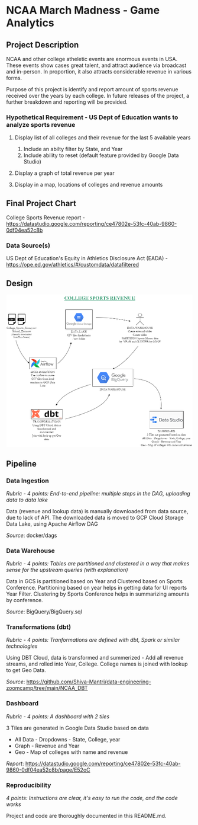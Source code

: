 # NCAA March Madness - Game Analytics

## Project Description
NCAA and other college atheletic events are enormous events in USA. These events show cases great talent, and attract audience via broadcast and in-person. In proportion, it also attracts considerable revenue in various forms. 

Purpose of this project is identify and report amount of sports revenue received over the years by each college. In future releases of the project, a further breakdown and reporting will be provided.

### Hypothetical Requirement - US Dept of Education wants to analyze sports revenue
1. Display list of all colleges and their revenue for the last 5 available years
    1. Include an abilty filter by State, and Year
    2. Include ability to reset (default feature provided by Google Data Studio)

2. Display a graph of total revenue per year
3. Display in a map, locations of colleges and revenue amounts

## Final Project Chart
College Sports Revenue report - https://datastudio.google.com/reporting/ce47802e-53fc-40ab-9860-0df04ea52c8b

### Data Source(s)
US Dept of Education's Equity in Athletics Disclosure Act (EADA) - https://ope.ed.gov/athletics/#/customdata/datafiltered

## Design
![Design](NCAA_ProjectFlow.drawio.png)

## Pipeline

### Data Ingestion
*Rubric - 4 points: End-to-end pipeline: multiple steps in the DAG, uploading data to data lake*

Data (revenue and lookup data) is manually downloaded from data source, due to lack of API. The downloaded data is moved to GCP Cloud Storage Data Lake, using Apache Airflow DAG

*Source*: docker/dags

### Data Warehouse
*Rubric - 4 points: Tables are partitioned and clustered in a way that makes sense for the upstream queries (with explanation)*

Data in GCS is partitioned based on Year and Clustered based on Sports Conference. Partitioning based on year helps in getting data for UI reports Year Filter. Clustering by Sports Conference helps in summarizing amounts by conference.

*Source*: BigQuery/BigQuery.sql

### Transformations (dbt)
*Rubric - 4 points: Tranformations are defined with dbt, Spark or similar technologies*

Using DBT Cloud, data is transformed and summerized - Add all revenue streams, and rolled into Year, College. College names is joined with lookup to get Geo Data.

*Source*: https://github.com/Shiva-Mantri/data-engineering-zoomcamp/tree/main/NCAA_DBT


### Dashboard
*Rubric - 4 points: A dashboard with 2 tiles*

3 Tiles are generated in Google Data Studio based on data
* All Data - Dropdowns - State, College, year
* Graph - Revenue and Year
* Geo - Map of colleges with name and revenue

*Report*: https://datastudio.google.com/reporting/ce47802e-53fc-40ab-9860-0df04ea52c8b/page/E52oC

### Reproducibility
*4 points: Instructions are clear, it's easy to run the code, and the code works*

Project and code are thoroughly documented in this README.md.



